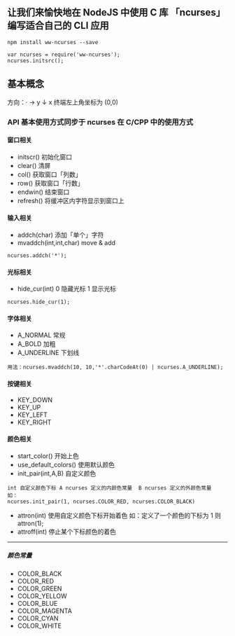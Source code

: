 ## 让我们来愉快地在 NodeJS 中使用 C 库  「ncurses」 编写适合自己的 CLI 应用 
```
npm install ww-ncurses --save
```
```
var ncurses = require('ww-ncurses');
ncurses.initsrc();
```
## 基本概念
方向：· → y
     ↓
     x
终端左上角坐标为 (0,0)
### API 基本使用方式同步于 ncurses 在 C/CPP 中的使用方式

#### 窗口相关
- initscr()             初始化窗口
- clear()               清屏
- col()                 获取窗口「列数」
- row()                 获取窗口「行数」
- endwin()              结束窗口
- refresh()             将缓冲区内字符显示到窗口上
#### 输入相关
- addch(char)               添加「单个」字符
- mvaddch(int,int,char)     move & add
```
ncurses.addch('*');
```
#### 光标相关
- hide_cur(int)         0 隐藏光标 1 显示光标
```
ncurses.hide_cur(1);
```
#### 字体相关
- A_NORMAL              常规
- A_BOLD                加粗
- A_UNDERLINE           下划线
```
用法：ncurses.mvaddch(10, 10,'*'.charCodeAt(0) | ncurses.A_UNDERLINE);
```
#### 按键相关
- KEY_DOWN
- KEY_UP
- KEY_LEFT
- KEY_RIGHT
#### 颜色相关
- start_color()         开始上色
- use_default_colors()  使用默认颜色
- init_pair(int,A,B)    自定义颜色    
```
int 自定义颜色下标 A ncurses 定义的内颜色常量  B ncurses 定义的外颜色常量   如：
ncurses.init_pair(1, ncurses.COLOR_RED, ncurses.COLOR_BLACK)
```
- attron(int)           使用自定义颜色下标开始着色 如：定义了一个颜色的下标为 1 则 attron(1);
- attroff(int)          停止某个下标颜色的着色

---
##### 颜色常量
- COLOR_BLACK
- COLOR_RED
- COLOR_GREEN
- COLOR_YELLOW
- COLOR_BLUE
- COLOR_MAGENTA
- COLOR_CYAN
- COLOR_WHITE